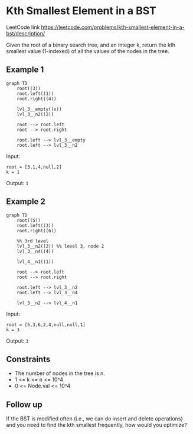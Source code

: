 # Kth Smallest Element in a BST

LeetCode link https://leetcode.com/problems/kth-smallest-element-in-a-bst/description/

Given the root of a binary search tree, and an integer k, return the kth smallest value (1-indexed) of all the values
of the nodes in the tree.

## Example 1

```mermaid
graph TD
    root((3))
    root.left((1))
    root.right((4))
    
    lvl_3__empty((x))
    lvl_3__n2((2))
    
    root --> root.left
    root --> root.right
    
    root.left --> lvl_3__empty
    root.left --> lvl_3__n2
```

Input:
```
root = [3,1,4,null,2]
k = 1
```

Output:
```1```

## Example 2

```mermaid
graph TD
    root((5))
    root.left((3))
    root.right((6))
    
    %% 3rd level
    lvl_3__n2((2)) %% level 3, node 2
    lvl_3__n4((4))
    
    lvl_4__n1((1))
    
    root --> root.left
    root --> root.right
    
    root.left --> lvl_3__n2
    root.left --> lvl_3__n4
    
    lvl_3__n2 --> lvl_4__n1
```

Input:
```
root = [5,3,6,2,4,null,null,1]
k = 3
```

Output:
```3```

## Constraints

* The number of nodes in the tree is n.
* 1 <= k <= n <= 10^4
* 0 <= Node.val <= 10^4
 
## Follow up

If the BST is modified often (i.e., we can do insert and delete operations) and you need to find the kth
smallest frequently, how would you optimize?
